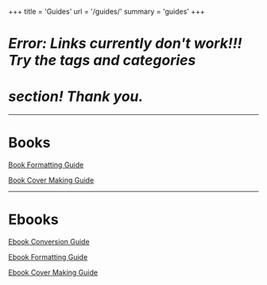 +++
title = 'Guides'
url = '/guides/'
summary = 'guides'
+++

# ***Error: Links currently don't work!!! Try the tags and categories***
# ***section! Thank you.***

-----------------------------------------------------------------  

# Books  

[Book Formatting Guide](content\guide\book-fd.md)

[Book Cover Making Guide](content\guide\bookcover-make.md)

-----------------------------------------------------------------  

# Ebooks  

[Ebook Conversion Guide](content\guide\ebook-convert.md)

[Ebook Formatting Guide](content\guide\ebook-format.md)

[Ebook Cover Making Guide](content\guide\ebookcover-make.md)